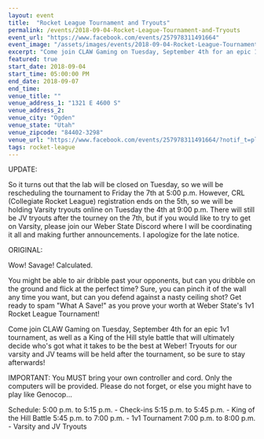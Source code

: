 ```yaml
---
layout: event
title:  "Rocket League Tournament and Tryouts"
permalink: /events/2018-09-04-Rocket-League-Tournament-and-Tryouts
event_url: "https://www.facebook.com/events/257978311491664"
event_image: "/assets/images/events/2018-09-04-Rocket-League-Tournament-and-Tryouts.jpg"
excerpt: "Come join CLAW Gaming on Tuesday, September 4th for an epic 1v1 tournament, as well as a King of the Hill style battle that will ultimately decide who's got what it takes to be the best at Weber!"
featured: true
start_date: 2018-09-04
start_time: 05:00:00 PM
end_date: 2018-09-07
end_time: 
venue_title: ""
venue_address_1: "1321 E 4600 S"
venue_address_2:
venue_city: "Ogden"
venue_state: "Utah"
venue_zipcode: "84402-3298"
venue_url: "https://www.facebook.com/events/257978311491664/?notif_t=plan_user_invited&notif_id=1535382324019736"
tags: rocket-league
---
```


UPDATE:

So it turns out that the lab will be closed on Tuesday, so we will be rescheduling the tournament to Friday the 7th at 5:00 p.m. However, CRL (Collegiate Rocket League) registration ends on the 5th, so we will be holding Varsity tryouts online on Tuesday the 4th at 9:00 p.m. There will still be JV tryouts after the tourney on the 7th, but if you would like to try to get on Varsity, please join our Weber State Discord where I will be coordinating it all and making further announcements. I apologize for the late notice.

ORIGINAL:

Wow! Savage! Calculated.

You might be able to air dribble past your opponents, but can you dribble on the ground and flick at the perfect time? Sure, you can pinch it of the wall any time you want, but can you defend against a nasty ceiling shot? Get ready to spam "What A Save!" as you prove your worth at Weber State's 1v1 Rocket League Tournament!

Come join CLAW Gaming on Tuesday, September 4th for an epic 1v1 tournament, as well as a King of the Hill style battle that will ultimately decide who's got what it takes to be the best at Weber! Tryouts for our varsity and JV teams will be held after the tournament, so be sure to stay afterwards!

IMPORTANT: You MUST bring your own controller and cord. Only the computers will be provided. Please do not forget, or else you might have to play like Genocop...

Schedule:
5:00 p.m. to 5:15 p.m. - Check-ins
5:15 p.m. to 5:45 p.m. - King of the Hill Battle
5:45 p.m. to 7:00 p.m. - 1v1 Tournament
7:00 p.m. to 8:00 p.m. - Varsity and JV Tryouts